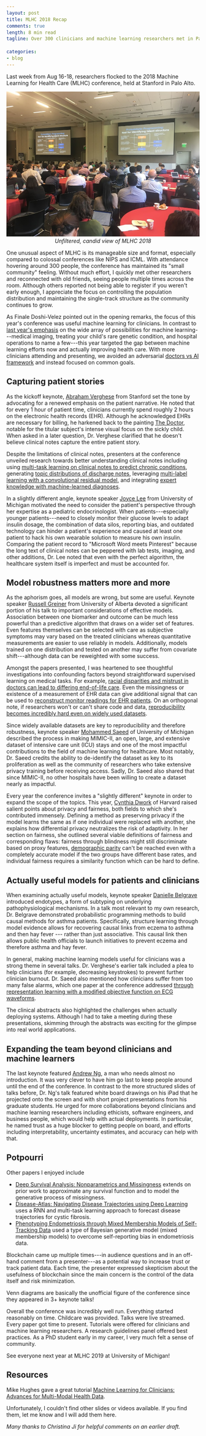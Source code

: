 ```yaml
---
layout: post
title: MLHC 2018 Recap
comments: true
length: 8 min read
tagline: Over 300 clinicians and machine learning researchers met in Palo Alto for three days of tutorials, keynotes, and papers.

categories:
- blog
---
```


Last week from Aug 16-18, researchers flocked to the 2018 Machine Learning for Health Care (MLHC) conference, held at Stanford in Palo Alto.

<center>
<img src="/assets/mlhc2018.jpg" alt="Smiley face">
<!-- ![MLHC 2018](/assets/mlhc2018.jpg) -->
<br><em>Unfiltered, candid view of MLHC 2018</em>
</center>

One unusual aspect of MLHC is its manageable size and format, especially compared to colossal conferences like NIPS and ICML. With attendance hovering around 300 people, the conference has maintained its "small community" feeling. Without much effort, I quickly met other researchers and reconnected with old friends, seeing people multiple times across the room. Although others reported not being able to register if you weren't early enough, I appreciate the focus on controlling the population distribution and maintaining the single-track structure as the community continues to grow.


As Finale Doshi-Velez pointed out in the opening remarks, the focus of this year's conference was useful machine learning for clinicians. In contrast to [last year's emphasis](http://irenechen.net/blog/2017/08/22/mlhc2017.html) on the wide array of possibilities for machine learning---medical imaging, treating your child's rare genetic condition, and hospital operations to name a few---this year targeted the gap between machine learning efforts now and actually improving health care. With more clinicians attending and presenting, we avoided an adversarial [doctors vs AI framework](https://spectrum.ieee.org/static/ai-vs-doctors) and instead focused on common goals.

## Capturing patient stories 

As the kickoff keynote, [Abraham Verghese](https://abrahamverghese.com/) from Stanford set the tone by advocating for a renewed emphasis on the patient narrative. He noted that for every 1 hour of patient time, clinicians currently spend roughly 2 hours on the electronic health records (EHR). Although he acknowledged EHRs are necessary for billing, he harkened back to the painting [The Doctor](https://en.wikipedia.org/wiki/The_Doctor_(painting)), notable for the titular subject's intense visual focus on the sickly child. When asked in a later question, Dr. Verghese clarified that he doesn't believe clinical notes capture the entire patient story. 

Despite the limitations of clinical notes, presenters at the conference unveiled research towards better understanding clinical notes including using [multi-task learning on clinical notes to predict chronic conditions](https://static1.squarespace.com/static/59d5ac1780bd5ef9c396eda6/t/5b7373da03ce645e7ad379d4/1534292955612/31.pdf), generating [topic distributions of discharge notes](https://static1.squarespace.com/static/59d5ac1780bd5ef9c396eda6/t/5b737288575d1f627e5a09bd/1534292618033/8.pdf), leveraging [multi-label learning with a convolutional residual model](https://static1.squarespace.com/static/59d5ac1780bd5ef9c396eda6/t/5b7373cc032be4fab0075363/1534292941994/30.pdf), and integrating [expert knowledge with machine-learned diagnoses](https://static1.squarespace.com/static/59d5ac1780bd5ef9c396eda6/t/5b73736688251beb6017ebd1/1534292838886/23.pdf).

In a slightly different angle, keynote speaker [Joyce Lee](http://ihpi.umich.edu/our-experts/joyclee) from University of Michigan motivated the need to consider the patient's perspective through her expertise as a pediatric endocrinologist. When patients---especially younger patients---need to closely monitor their glucose levels to adapt insulin dosage, the combination of data silos, reporting bias, and outdated technology can hinder a patient's experience and caused at least one patient to hack his own wearable solution to measure his own insulin. Comparing the patient record to "Microsoft Word meets Pinterest" because the long text of clinical notes can be peppered with lab tests, imaging, and other additions, Dr. Lee noted that even with the perfect algorithm, the healthcare system itself is imperfect and must be accounted for.

## Model robustness matters more and more

As the aphorism goes, all models are wrong, but some are useful. Keynote speaker [Russell Greiner](https://rgreiner6.wixsite.com/greiner) from University of Alberta devoted a significant portion of his talk to important considerations of effective models. Association between one biomarker and outcome can be much less powerful than a predictive algorithm that draws on a wider set of features. Even features themselves can be selected with care as subjective symptoms may vary based on the treated clinicians whereas quantitative measurements are easier to use reliably in models. Additionally, models trained on one distribution and tested on another may suffer from covariate shift---although data can be reweighted with some success.

Amongst the papers presented, I was heartened to see thoughtful investigations into confounding factors beyond straightforward supervised learning on medical tasks. For example, [racial disparities and mistrust in doctors can lead to differing end-of-life care](https://static1.squarespace.com/static/59d5ac1780bd5ef9c396eda6/t/5b7372.28c2241bffdd42772c/1534292521653/2.pdf). Even the missingness or existence of a measurement of EHR data can give additional signal that can be used to [reconstruct monitor readings for EHR patients](https://static1.squarespace.com/static/59d5ac1780bd5ef9c396eda6/t/5b73727baa4a99b17021e4c6/1534292604780/7.pdf). On an orthogonal note, if researchers won't or can't share code and data, [reproducibility becomes incredibly hard even on widely used datasets](https://static1.squarespace.com/static/59d5ac1780bd5ef9c396eda6/t/5b7372be03ce645e7ad36d8a/1534292671844/11.pdf). 

Since widely available datasets are key to reproducibility and therefore robustness, keynote speaker [Mohammed Saeed](http://mcircc.umich.edu/mohammed-saeed-md-phd-1/) of University of Michigan described the process in making MIMIC-II, an open, large, and extensive dataset of intensive care unit (ICU) stays and one of the most impactful contributions to the field of machine learning for healthcare. Most notably, Dr. Saeed credits the ability to de-identify the dataset as key to its proliferation as well as the community of researchers who take extensive privacy training before receiving access. Sadly, Dr. Saeed also shared that since MIMIC-II, no other hospitals have been willing to create a dataset nearly as impactful. 

Every year the conference invites a "slightly different" keynote in order to expand the scope of the topics. This year, [Cynthia Dwork](https://www.seas.harvard.edu/directory/dwork) of Harvard raised salient points about privacy and fairness, both fields to which she's contributed immensely. Defining a method as preserving privacy if the model learns the same as if one individual were replaced with another, she explains how differential privacy neutralizes the risk of adaptivity. In her section on fairness, she outlined several viable definitions of fairness and corresponding flaws: fairness through blindness might still discriminate based on proxy features, [demographic parity](http://blog.mrtz.org/2016/09/06/approaching-fairness.html) can't be reached even with a completely accurate model if the two groups have different base rates, and individual fairness requires a similarity function which can be hard to define.

## Actually useful models for patients and clinicians

When examining actually useful models, keynote speaker [Danielle Belgrave](https://www.imperial.ac.uk/people/d.belgrave) introduced endotypes, a form of subtyping on underlying pathophysiological mechanisms. In a talk most relevant to my own research, Dr. Belgrave demonstrated probabilistic programming methods to build causal methods for asthma patients. Specifically, structure learning through model evidence allows for recovering causal links from eczema to asthma and then hay fever --- rather than just associative. This causal link then allows public health officials to launch initiatives to prevent eczema and therefore asthma and hay fever. 

In general, making machine learning models useful for clinicians was a strong theme in several talks. Dr. Verghese's earlier talk included a plea to help clinicians (for example, decreasing keystrokes) to prevent further clinician burnout. Dr. Saeed also mentioned how clinicians suffer from too many false alarms, which one paper at the conference addressed [through representation learning with a modified objective function on ECG waveforms](https://static1.squarespace.com/static/59d5ac1780bd5ef9c396eda6/t/5b7372fe8a922d4ae6311c35/1534292736579/15.pdf).

The clinical abstracts also highlighted the challenges when actually deploying systems. Although I had to take a meeting during these presentations, skimming through the abstracts was exciting for the glimpse into real world applications. 


## Expanding the team beyond clinicians and machine learners

The last keynote featured [Andrew Ng](http://www.andrewng.org/), a man who needs almost no introduction. It was very clever to have him go last to keep people around until the end of the conference. In contrast to the more structured slides of talks before, Dr. Ng's talk featured white board drawings on his iPad that he projected onto the screen and with short project presentations from his graduate students. He urged for more collaborations beyond clinicians and machine learning researchers including ethicists, software engineers, and business people, which would help with actual deployments. In particular, he named trust as a huge blocker to getting people on board, and efforts including interpretability, uncertainty estimates, and accuracy can help with that. 

## Potpourri

Other papers I enjoyed include
 * [Deep Survival Analysis: Nonparametrics and Missingness](https://static1.squarespace.com/static/59d5ac1780bd5ef9c396eda6/t/5b737347c2241bffdd429089/1534292807543/21.pdf) extends on prior work to approximate any survival function and to model the generative process of missingness. 
 * [Disease-Atlas: Navigating Disease Trajectories using Deep Learning](https://static1.squarespace.com/static/59d5ac1780bd5ef9c396eda6/t/5b7372dc1ae6cf102e27b7e7/1534292701747/13.pdf) uses a RNN and multi-task learning approach to forecast disease trajectories for cystic fibrosis.
 * [Phenotyping Endometriosis through Mixed Membership
Models of Self-Tracking Data](https://static1.squarespace.com/static/59d5ac1780bd5ef9c396eda6/t/5b73739b40ec9a45a95436a1/1534292893333/27.pdf) used a type of Bayesian generative model (mixed membership models) to overcome self-reporting bias in endometriosis data. 

Blockchain came up multiple times---in audience questions and in an off-hand comment from a presenter---as a potential way to increase trust or track patient data. Each time, the presenter expressed skepticism about the usefulness of blockchain since the main concern is the control of the data itself and risk minimization.

Venn diagrams are basically the unofficial figure of the conference since they appeared in 3+ keynote talks!

Overall the conference was incredibly well run. Everything started reasonably on time. Childcare was provided. Talks were live streamed. Every paper got time to present. Tutorials were offered for clinicians and machine learning researchers. A research guidelines panel offered best practices. As a PhD student early in my career, I very much felt a sense of community. 

See everyone next year at MLHC 2019 at University of Michigan!

## Resources

Mike Hughes gave a great tutorial [Machine Learning for Clinicians: Advances for Multi-Modal Health Data](http://www.michaelchughes.com/mlhc2018_tutorial.html).

Unfortunately, I couldn't find other slides or videos available. If you find them, let me know and I will add them here.

*Many thanks to Christina Ji for helpful comments on an earlier draft.*

<meta name="twitter:card" content="summary" />
<!-- <meta name="twitter:image" content="http://irenechen.net/irene.jpg" /> -->
<meta name="twitter:site" content="@irenetrampoline" />
<meta name="twitter:title" content="MLHC 2018 Recap" />
<meta name="twitter:description" content="Over 300 clinicians and machine learning researchers met in Palo Alto for three days of tutorials, keynotes, and papers." />
<meta name="twitter:image:src" content="http://irenechen.net/assets/mlhc2018_group.jpg" />

<!-- 
 <meta name="twitter:card" content="summary" />
<meta name="twitter:site" content="@flickr" />
<meta name="twitter:title" content="Small Island Developing States Photo Submission" />
<meta name="twitter:description" content="View the album on Flickr." />
<meta name="twitter:image" content="https://farm6.staticflickr.com/5510/14338202952_93595258ff_z.jpg" />
 -->